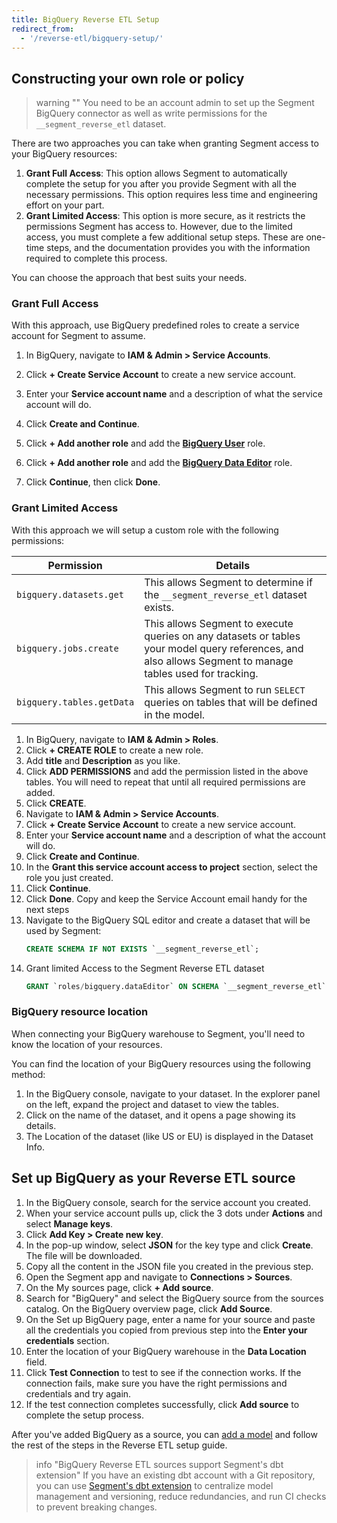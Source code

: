 ```yaml
---
title: BigQuery Reverse ETL Setup
redirect_from:
  - '/reverse-etl/bigquery-setup/'
---
```

## Constructing your own role or policy

> warning ""
> You need to be an account admin to set up the Segment BigQuery connector as well as write permissions for the `__segment_reverse_etl` dataset.

There are two approaches you can take when granting Segment access to your BigQuery resources: 
1. **Grant Full Access**: This option allows Segment to automatically complete the setup for you after you provide Segment with all the necessary permissions. This option requires less time and engineering effort on your part.
2. **Grant Limited Access**: This option is more secure, as it restricts the permissions Segment has access to. However, due to the limited access, you must complete a few additional setup steps. These are one-time steps, and the documentation provides you with the information required to complete this process.

You can choose the approach that best suits your needs.

### Grant Full Access
With this approach, use BigQuery predefined roles to create a service account for Segment to assume. 
1. In BigQuery, navigate to **IAM & Admin > Service Accounts**.
2. Click **+ Create Service Account** to create a new service account.
3. Enter your **Service account name** and a description of what the service account will do.

4. Click **Create and Continue**. 
5. Click **+ Add another role** and add the [**BigQuery User**](https://cloud.google.com/bigquery/docs/access-control#bigquery.user) role. 
6. Click **+ Add another role** and add the [**BigQuery Data Editor**](https://cloud.google.com/bigquery/docs/access-control#bigquery.dataEditor) role. 
7. Click **Continue**, then click **Done**.

### Grant Limited Access
With this approach we will setup a custom role with the following permissions:

Permission | Details
---------- | --------
`bigquery.datasets.get` | This allows Segment to determine if the `__segment_reverse_etl` dataset exists.
`bigquery.jobs.create` | This allows Segment to execute queries on any datasets or tables your model query references, and also allows Segment to manage tables used for tracking.
`bigquery.tables.getData` | This allows Segment to run `SELECT` queries on tables that will be defined in the model. 


1. In BigQuery, navigate to **IAM & Admin > Roles**.
2. Click **+ CREATE ROLE** to create a new role.
3. Add **title** and **Description** as you like.
4. Click **ADD PERMISSIONS** and add the permission listed in the above tables. You will need to repeat that until all required permissions are added.
5. Click **CREATE**. 
6. Navigate to **IAM & Admin > Service Accounts**. 
7. Click **+ Create Service Account** to create a new service account. 
8. Enter your **Service account name** and a description of what the account will do. 
9. Click **Create and Continue**. 
10. In the **Grant this service account access to project** section, select the role you just created. 
11. Click **Continue**. 
12. Click **Done**. Copy and keep the Service Account email handy for the next steps
13. Navigate to the BigQuery SQL editor and create a dataset that will be used by Segment:
    ```sql
    CREATE SCHEMA IF NOT EXISTS `__segment_reverse_etl`;
    ```
14. Grant limited Access to the Segment Reverse ETL dataset
    ```sql
    GRANT `roles/bigquery.dataEditor` ON SCHEMA `__segment_reverse_etl` TO "serviceAccount:<YOUR SERVICE ACCOUNT EMAIL>";
    ```

### BigQuery resource location
When connecting your BigQuery warehouse to Segment, you'll need to know the location of your resources.

You can find the location of your BigQuery resources using the following method:
1. In the BigQuery console, navigate to your dataset. In the explorer panel on the left, expand the project and dataset to view the tables.
2. Click on the name of the dataset, and it opens a page showing its details.
3. The Location of the dataset (like US or EU) is displayed in the Dataset Info.

## Set up BigQuery as your Reverse ETL source
1. In the BigQuery console, search for the service account you created. 
2. When your service account pulls up, click the 3 dots under **Actions** and select **Manage keys**. 
3. Click **Add Key > Create new key**. 
4. In the pop-up window, select **JSON** for the key type and click **Create**. The file will be downloaded. 
5. Copy all the content in the JSON file you created in the previous step. 
6. Open the Segment app and navigate to **Connections > Sources**. 
7. On the My sources page, click **+ Add source**.  
8. Search for "BigQuery" and select the BigQuery source from the sources catalog. On the BigQuery overview page, click **Add Source**. 
9. On the Set up BigQuery page, enter a name for your source and paste all the credentials you copied from previous step into the **Enter your credentials** section. 
10. Enter the location of your BigQuery warehouse in the **Data Location** field. 
11. Click **Test Connection** to test to see if the connection works. If the connection fails, make sure you have the right permissions and credentials and try again. 
12. If the test connection completes successfully, click **Add source** to complete the setup process.

After you've added BigQuery as a source, you can [add a model](/docs/connections/reverse-etl/setup/#step-2-add-a-model) and follow the rest of the steps in the Reverse ETL setup guide.

> info "BigQuery Reverse ETL sources support Segment's dbt extension"
> If you have an existing dbt account with a Git repository, you can use [Segment's dbt extension](/docs/segment-app/extensions/dbt/) to centralize model management and versioning, reduce redundancies, and run CI checks to prevent breaking changes.
